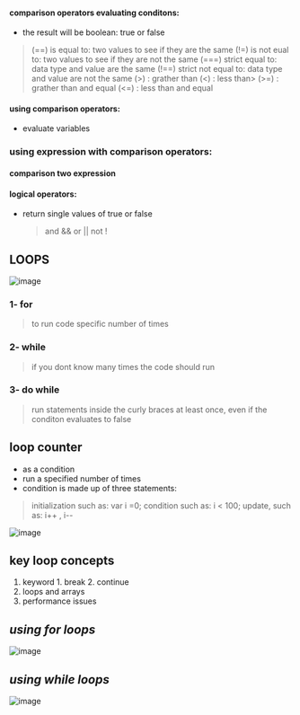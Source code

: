 #### comparison operators evaluating conditons:
- the result will be boolean: true or false
> (==)  is equal to: two values to see if they are the same
> (!=) is not eual to: two values to see if they are not the same
> (===) strict equal to: data type and value are the same
> (!==) strict not equal to: data type and value are not the same
> (>) : grather than
> (<) : less than>
> (>=) : grather than and equal
> (<=) : less than and equal

#### using comparison operators:
- evaluate variables

### using expression with comparison operators:

#### comparison two expression

#### logical operators:
- return single values of true or false

  > and   && 
  > or    || 
  > not   !


## LOOPS

![image](https://beginnersbook.com/wp-content/uploads/2017/08/for_loop_cpp.jpg)

### 1- for 
> to run code specific number of times

### 2- while 
> if you dont know many times the code should run

### 3- do while
> run statements inside the curly braces at least once, even if the conditon evaluates to false


## loop counter 
* as a condition
* run a specified number of times
* condition is made up of three statements: 
> initialization such as: var i =0;
> condition such as: i < 100;
> update, such as: i++ , i-- 
 

![image](https://eddler.se/wordpress/wp-content/uploads/foor-loop-javascript.png)

## key loop concepts
  1. keyword
    1. break
    2. continue
  2. loops and arrays
  3. performance issues


## *using for loops*
![image](https://www.theengineeringprojects.com/wp-content/uploads/2020/01/For-Loops-In-JavaScript-1.jpg)


## *using while loops*
![image](https://miro.medium.com/max/1053/1*d-jh2Fd0f11Mdn4gx_TWGA.png)




